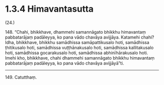 

# 1.3.4 Himavantasutta




(24.)

148\. “Chahi, bhikkhave, dhammehi samannāgato bhikkhu himavantaṃ pabbatarājaṃ padāleyya, ko pana vādo chavāya avijjāya. Katamehi chahi? Idha, bhikkhave, bhikkhu samādhissa samāpattikusalo hoti, samādhissa ṭhitikusalo hoti, samādhissa vuṭṭhānakusalo hoti, samādhissa kallitakusalo hoti, samādhissa gocarakusalo hoti, samādhissa abhinīhārakusalo hoti. Imehi kho, bhikkhave, chahi dhammehi samannāgato bhikkhu himavantaṃ pabbatarājaṃ padāleyya, ko pana vādo chavāya avijjāyā”ti.

---

149\. Catutthaṃ.





